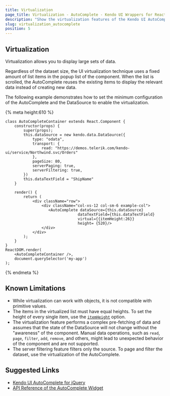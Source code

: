 ```yaml
---
title: Virtualization
page_title: Virtualization - AutoComplete - Kendo UI Wrappers for React
description: "Show the virtualization features of the Kendo UI AutoComplete wrapper for React which allow you to handle large datasets."
slug: virtualization_autocomplete
position: 5
---
```


## Virtualization

Virtualization allows you to display large sets of data.

Regardless of the dataset size, the UI virtualization technique uses a fixed amount of list items in the popup list of the component. When the list is scrolled, the AutoComplete reuses the existing items to display the relevant data instead of creating new data.

The following example demonstrates how to set the minimum configuration of the AutoComplete and the DataSource to enable the virtualization.

{% meta height:610 %}
```jsx-preview
class AutoCompleteContainer extends React.Component {
    constructor(props) {
        super(props);
        this.dataSource = new kendo.data.DataSource({
            type: "odata",
            transport: {
                read: "https://demos.telerik.com/kendo-ui/service/Northwind.svc/Orders"
            },
            pageSize: 80,
            serverPaging: true,
            serverFiltering: true,
        })
        this.dataTextField = "ShipName"
    }

    render() {
        return (
            <div className="row">
                <div className="col-xs-12 col-sm-6 example-col">
                   <AutoComplete dataSource={this.dataSource}
                                dataTextField={this.dataTextField}
                                virtual={{itemHeight:26}}
                                height= {520}/>
                </div>
            </div>
        );
    }
}
ReactDOM.render(
    <AutoCompleteContainer />,
    document.querySelector('my-app')
);
```
{% endmeta %}

## Known Limitations

- While virtualization can work with objects, it is not compatible with primitive values.
- The items in the virtualized list must have equal heights. To set the height of every single item, use the [`itemHeight`](http://docs.telerik.com/kendo-ui/api/javascript/ui/autocomplete#configuration-virtual.itemHeight) option.
- The virtualization feature performs a complex pre-fetching of data and assumes that the state of the DataSource will not change without the "awareness" of the component. Manual data operations, such as `read`, `page`, `filter`, `add`, `remove`, and others, might lead to unexpected behavior of the component and are not supported.
- The server filtering feature filters only the source. To page and filter the dataset, use the virtualization of the AutoComplete.

## Suggested Links

* [Kendo UI AutoComplete for jQuery](https://docs.telerik.com/kendo-ui/controls/editors/autocomplete/overview)
* [API Reference of the AutoComplete Widget](https://docs.telerik.com/kendo-ui/api/javascript/ui/autocomplete)
